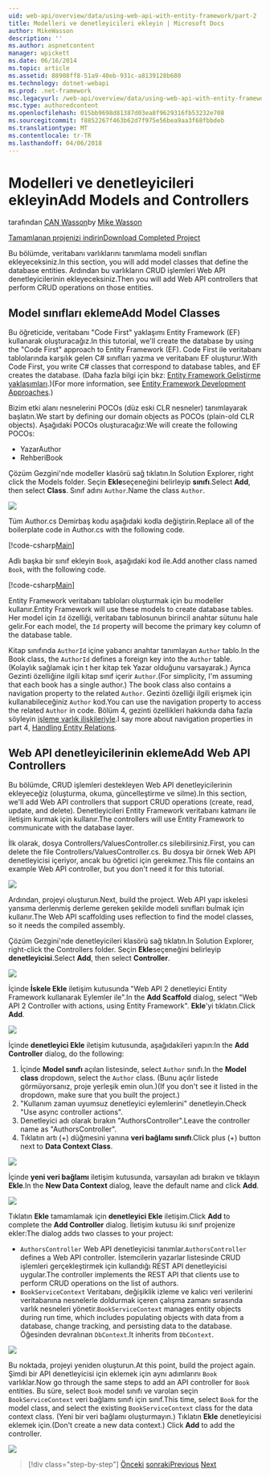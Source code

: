 ```yaml
---
uid: web-api/overview/data/using-web-api-with-entity-framework/part-2
title: Modelleri ve denetleyicileri ekleyin | Microsoft Docs
author: MikeWasson
description: ''
ms.author: aspnetcontent
manager: wpickett
ms.date: 06/16/2014
ms.topic: article
ms.assetid: 88908ff8-51a9-40eb-931c-a8139128b680
ms.technology: dotnet-webapi
ms.prod: .net-framework
msc.legacyurl: /web-api/overview/data/using-web-api-with-entity-framework/part-2
msc.type: authoredcontent
ms.openlocfilehash: 015bb9698d81387d03ea8f9629316fb53232e708
ms.sourcegitcommit: f8852267f463b62d7f975e56bea9aa3f68fbbdeb
ms.translationtype: MT
ms.contentlocale: tr-TR
ms.lasthandoff: 04/06/2018
---
```

<a name="add-models-and-controllers"></a><span data-ttu-id="6eb64-102">Modelleri ve denetleyicileri ekleyin</span><span class="sxs-lookup"><span data-stu-id="6eb64-102">Add Models and Controllers</span></span>
====================
<span data-ttu-id="6eb64-103">tarafından [CAN Wasson](https://github.com/MikeWasson)</span><span class="sxs-lookup"><span data-stu-id="6eb64-103">by [Mike Wasson](https://github.com/MikeWasson)</span></span>

[<span data-ttu-id="6eb64-104">Tamamlanan projenizi indirin</span><span class="sxs-lookup"><span data-stu-id="6eb64-104">Download Completed Project</span></span>](https://github.com/MikeWasson/BookService)

<span data-ttu-id="6eb64-105">Bu bölümde, veritabanı varlıklarını tanımlama modeli sınıfları ekleyeceksiniz.</span><span class="sxs-lookup"><span data-stu-id="6eb64-105">In this section, you will add model classes that define the database entities.</span></span> <span data-ttu-id="6eb64-106">Ardından bu varlıkların CRUD işlemleri Web API denetleyicilerinin ekleyeceksiniz.</span><span class="sxs-lookup"><span data-stu-id="6eb64-106">Then you will add Web API controllers that perform CRUD operations on those entities.</span></span>

## <a name="add-model-classes"></a><span data-ttu-id="6eb64-107">Model sınıfları ekleme</span><span class="sxs-lookup"><span data-stu-id="6eb64-107">Add Model Classes</span></span>

<span data-ttu-id="6eb64-108">Bu öğreticide, veritabanı "Code First" yaklaşımı Entity Framework (EF) kullanarak oluşturacağız.</span><span class="sxs-lookup"><span data-stu-id="6eb64-108">In this tutorial, we'll create the database by using the "Code First" approach to Entity Framework (EF).</span></span> <span data-ttu-id="6eb64-109">Code First ile veritabanı tablolarında karşılık gelen C# sınıfları yazma ve veritabanı EF oluşturur.</span><span class="sxs-lookup"><span data-stu-id="6eb64-109">With Code First, you write C# classes that correspond to database tables, and EF creates the database.</span></span> <span data-ttu-id="6eb64-110">(Daha fazla bilgi için bkz: [Entity Framework Geliştirme yaklaşımları](https://msdn.microsoft.com/library/ms178359%28v=vs.110%29.aspx#dbfmfcf).)</span><span class="sxs-lookup"><span data-stu-id="6eb64-110">(For more information, see [Entity Framework Development Approaches](https://msdn.microsoft.com/library/ms178359%28v=vs.110%29.aspx#dbfmfcf).)</span></span>

<span data-ttu-id="6eb64-111">Bizim etki alanı nesnelerini POCOs (düz eski CLR nesneler) tanımlayarak başlatın.</span><span class="sxs-lookup"><span data-stu-id="6eb64-111">We start by defining our domain objects as POCOs (plain-old CLR objects).</span></span> <span data-ttu-id="6eb64-112">Aşağıdaki POCOs oluşturacağız:</span><span class="sxs-lookup"><span data-stu-id="6eb64-112">We will create the following POCOs:</span></span>

- <span data-ttu-id="6eb64-113">Yazar</span><span class="sxs-lookup"><span data-stu-id="6eb64-113">Author</span></span>
- <span data-ttu-id="6eb64-114">Rehberi</span><span class="sxs-lookup"><span data-stu-id="6eb64-114">Book</span></span>

<span data-ttu-id="6eb64-115">Çözüm Gezgini'nde modeller klasörü sağ tıklatın.</span><span class="sxs-lookup"><span data-stu-id="6eb64-115">In Solution Explorer, right click the Models folder.</span></span> <span data-ttu-id="6eb64-116">Seçin **Ekle**seçeneğini belirleyip **sınıfı**.</span><span class="sxs-lookup"><span data-stu-id="6eb64-116">Select **Add**, then select **Class**.</span></span> <span data-ttu-id="6eb64-117">Sınıf adını `Author`.</span><span class="sxs-lookup"><span data-stu-id="6eb64-117">Name the class `Author`.</span></span>

![](part-2/_static/image1.png)

<span data-ttu-id="6eb64-118">Tüm Author.cs Demirbaş kodu aşağıdaki kodla değiştirin.</span><span class="sxs-lookup"><span data-stu-id="6eb64-118">Replace all of the boilerplate code in Author.cs with the following code.</span></span>

[!code-csharp[Main](part-2/samples/sample1.cs)]

<span data-ttu-id="6eb64-119">Adlı başka bir sınıf ekleyin `Book`, aşağıdaki kod ile.</span><span class="sxs-lookup"><span data-stu-id="6eb64-119">Add another class named `Book`, with the following code.</span></span>

[!code-csharp[Main](part-2/samples/sample2.cs)]

<span data-ttu-id="6eb64-120">Entity Framework veritabanı tabloları oluşturmak için bu modeller kullanır.</span><span class="sxs-lookup"><span data-stu-id="6eb64-120">Entity Framework will use these models to create database tables.</span></span> <span data-ttu-id="6eb64-121">Her model için `Id` özelliği, veritabanı tablosunun birincil anahtar sütunu hale gelir.</span><span class="sxs-lookup"><span data-stu-id="6eb64-121">For each model, the `Id` property will become the primary key column of the database table.</span></span>

<span data-ttu-id="6eb64-122">Kitap sınıfında `AuthorId` içine yabancı anahtar tanımlayan `Author` tablo.</span><span class="sxs-lookup"><span data-stu-id="6eb64-122">In the Book class, the `AuthorId` defines a foreign key into the `Author` table.</span></span> <span data-ttu-id="6eb64-123">(Kolaylık sağlamak için t her kitap tek Yazar olduğunu varsayarak.) Ayrıca Gezinti özelliğine ilgili kitap sınıf içerir `Author`.</span><span class="sxs-lookup"><span data-stu-id="6eb64-123">(For simplicity, I'm assuming that each book has a single author.) The book class also contains a navigation property to the related `Author`.</span></span> <span data-ttu-id="6eb64-124">Gezinti özelliği ilgili erişmek için kullanabileceğiniz `Author` kod.</span><span class="sxs-lookup"><span data-stu-id="6eb64-124">You can use the navigation property to access the related `Author` in code.</span></span> <span data-ttu-id="6eb64-125">Bölüm 4, gezinti özellikleri hakkında daha fazla söyleyin [işleme varlık ilişkileriyle](part-4.md).</span><span class="sxs-lookup"><span data-stu-id="6eb64-125">I say more about navigation properties in part 4, [Handling Entity Relations](part-4.md).</span></span>

## <a name="add-web-api-controllers"></a><span data-ttu-id="6eb64-126">Web API denetleyicilerinin ekleme</span><span class="sxs-lookup"><span data-stu-id="6eb64-126">Add Web API Controllers</span></span>

<span data-ttu-id="6eb64-127">Bu bölümde, CRUD işlemleri destekleyen Web API denetleyicilerinin ekleyeceğiz (oluşturma, okuma, güncelleştirme ve silme).</span><span class="sxs-lookup"><span data-stu-id="6eb64-127">In this section, we'll add Web API controllers that support CRUD operations (create, read, update, and delete).</span></span> <span data-ttu-id="6eb64-128">Denetleyicileri Entity Framework veritabanı katmanı ile iletişim kurmak için kullanır.</span><span class="sxs-lookup"><span data-stu-id="6eb64-128">The controllers will use Entity Framework to communicate with the database layer.</span></span>

<span data-ttu-id="6eb64-129">İlk olarak, dosya Controllers/ValuesController.cs silebilirsiniz.</span><span class="sxs-lookup"><span data-stu-id="6eb64-129">First, you can delete the file Controllers/ValuesController.cs.</span></span> <span data-ttu-id="6eb64-130">Bu dosya bir örnek Web API denetleyicisi içeriyor, ancak bu öğretici için gerekmez.</span><span class="sxs-lookup"><span data-stu-id="6eb64-130">This file contains an example Web API controller, but you don't need it for this tutorial.</span></span>

![](part-2/_static/image2.png)

<span data-ttu-id="6eb64-131">Ardından, projeyi oluşturun.</span><span class="sxs-lookup"><span data-stu-id="6eb64-131">Next, build the project.</span></span> <span data-ttu-id="6eb64-132">Web API yapı iskelesi yansıma derlenmiş derleme gereken şekilde modeli sınıfları bulmak için kullanır.</span><span class="sxs-lookup"><span data-stu-id="6eb64-132">The Web API scaffolding uses reflection to find the model classes, so it needs the compiled assembly.</span></span>

<span data-ttu-id="6eb64-133">Çözüm Gezgini'nde denetleyicileri klasörü sağ tıklatın.</span><span class="sxs-lookup"><span data-stu-id="6eb64-133">In Solution Explorer, right-click the Controllers folder.</span></span> <span data-ttu-id="6eb64-134">Seçin **Ekle**seçeneğini belirleyip **denetleyicisi**.</span><span class="sxs-lookup"><span data-stu-id="6eb64-134">Select **Add**, then select **Controller**.</span></span>

![](part-2/_static/image3.png)

<span data-ttu-id="6eb64-135">İçinde **İskele Ekle** iletişim kutusunda "Web API 2 denetleyici Entity Framework kullanarak Eylemler ile".</span><span class="sxs-lookup"><span data-stu-id="6eb64-135">In the **Add Scaffold** dialog, select "Web API 2 Controller with actions, using Entity Framework".</span></span> <span data-ttu-id="6eb64-136">**Ekle**'yi tıklatın.</span><span class="sxs-lookup"><span data-stu-id="6eb64-136">Click **Add**.</span></span>

![](part-2/_static/image4.png)

<span data-ttu-id="6eb64-137">İçinde **denetleyici Ekle** iletişim kutusunda, aşağıdakileri yapın:</span><span class="sxs-lookup"><span data-stu-id="6eb64-137">In the **Add Controller** dialog, do the following:</span></span>

1. <span data-ttu-id="6eb64-138">İçinde **Model sınıfı** açılan listesinde, select `Author` sınıfı.</span><span class="sxs-lookup"><span data-stu-id="6eb64-138">In the **Model class** dropdown, select the `Author` class.</span></span> <span data-ttu-id="6eb64-139">(Bunu açılır listede görmüyorsanız, proje yerleşik emin olun.)</span><span class="sxs-lookup"><span data-stu-id="6eb64-139">(If you don't see it listed in the dropdown, make sure that you built the project.)</span></span>
2. <span data-ttu-id="6eb64-140">"Kullanım zaman uyumsuz denetleyici eylemlerini" denetleyin.</span><span class="sxs-lookup"><span data-stu-id="6eb64-140">Check "Use async controller actions".</span></span>
3. <span data-ttu-id="6eb64-141">Denetleyici adı olarak bırakın &quot;AuthorsController&quot;.</span><span class="sxs-lookup"><span data-stu-id="6eb64-141">Leave the controller name as &quot;AuthorsController&quot;.</span></span>
4. <span data-ttu-id="6eb64-142">Tıklatın artı (+) düğmesini yanına **veri bağlamı sınıfı**.</span><span class="sxs-lookup"><span data-stu-id="6eb64-142">Click plus (+) button next to **Data Context Class**.</span></span>

![](part-2/_static/image5.png)

<span data-ttu-id="6eb64-143">İçinde **yeni veri bağlamı** iletişim kutusunda, varsayılan adı bırakın ve tıklayın **Ekle**.</span><span class="sxs-lookup"><span data-stu-id="6eb64-143">In the **New Data Context** dialog, leave the default name and click **Add**.</span></span>

![](part-2/_static/image6.png)

<span data-ttu-id="6eb64-144">Tıklatın **Ekle** tamamlamak için **denetleyici Ekle** iletişim.</span><span class="sxs-lookup"><span data-stu-id="6eb64-144">Click **Add** to complete the **Add Controller** dialog.</span></span> <span data-ttu-id="6eb64-145">İletişim kutusu iki sınıf projenize ekler:</span><span class="sxs-lookup"><span data-stu-id="6eb64-145">The dialog adds two classes to your project:</span></span>

- <span data-ttu-id="6eb64-146">`AuthorsController` Web API denetleyicisi tanımlar.</span><span class="sxs-lookup"><span data-stu-id="6eb64-146">`AuthorsController` defines a Web API controller.</span></span> <span data-ttu-id="6eb64-147">İstemcilerin yazarlar listesinde CRUD işlemleri gerçekleştirmek için kullandığı REST API denetleyicisi uygular.</span><span class="sxs-lookup"><span data-stu-id="6eb64-147">The controller implements the REST API that clients use to perform CRUD operations on the list of authors.</span></span>
- <span data-ttu-id="6eb64-148">`BookServiceContext` Veritabanı, değişiklik izleme ve kalıcı veri verilerini veritabanına nesnelerle doldurmak içeren çalışma zamanı sırasında varlık nesneleri yönetir.</span><span class="sxs-lookup"><span data-stu-id="6eb64-148">`BookServiceContext` manages entity objects during run time, which includes populating objects with data from a database, change tracking, and persisting data to the database.</span></span> <span data-ttu-id="6eb64-149">Öğesinden devralınan `DbContext`.</span><span class="sxs-lookup"><span data-stu-id="6eb64-149">It inherits from `DbContext`.</span></span>

![](part-2/_static/image7.png)

<span data-ttu-id="6eb64-150">Bu noktada, projeyi yeniden oluşturun.</span><span class="sxs-lookup"><span data-stu-id="6eb64-150">At this point, build the project again.</span></span> <span data-ttu-id="6eb64-151">Şimdi bir API denetleyicisi için eklemek için aynı adımlarını `Book` varlıklar.</span><span class="sxs-lookup"><span data-stu-id="6eb64-151">Now go through the same steps to add an API controller for `Book` entities.</span></span> <span data-ttu-id="6eb64-152">Bu süre, select `Book` model sınıfı ve varolan seçin `BookServiceContext` veri bağlamı sınıfı için sınıf.</span><span class="sxs-lookup"><span data-stu-id="6eb64-152">This time, select `Book` for the model class, and select the existing `BookServiceContext` class for the data context class.</span></span> <span data-ttu-id="6eb64-153">(Yeni bir veri bağlamı oluşturmayın.) Tıklatın **Ekle** denetleyicisi eklemek için.</span><span class="sxs-lookup"><span data-stu-id="6eb64-153">(Don't create a new data context.) Click **Add** to add the controller.</span></span>

![](part-2/_static/image8.png)

> [!div class="step-by-step"]
> <span data-ttu-id="6eb64-154">[Önceki](part-1.md)
> [sonraki](part-3.md)</span><span class="sxs-lookup"><span data-stu-id="6eb64-154">[Previous](part-1.md)
[Next](part-3.md)</span></span>
